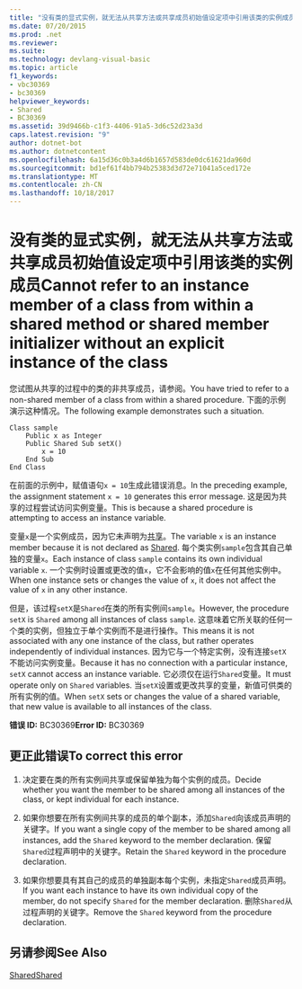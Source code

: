 ```yaml
---
title: "没有类的显式实例，就无法从共享方法或共享成员初始值设定项中引用该类的实例成员"
ms.date: 07/20/2015
ms.prod: .net
ms.reviewer: 
ms.suite: 
ms.technology: devlang-visual-basic
ms.topic: article
f1_keywords:
- vbc30369
- bc30369
helpviewer_keywords:
- Shared
- BC30369
ms.assetid: 39d9466b-c1f3-4406-91a5-3d6c52d23a3d
caps.latest.revision: "9"
author: dotnet-bot
ms.author: dotnetcontent
ms.openlocfilehash: 6a15d36c0b3a4d6b1657d583de0dc61621da960d
ms.sourcegitcommit: bd1ef61f4bb794b25383d3d72e71041a5ced172e
ms.translationtype: MT
ms.contentlocale: zh-CN
ms.lasthandoff: 10/18/2017
---
```

# <a name="cannot-refer-to-an-instance-member-of-a-class-from-within-a-shared-method-or-shared-member-initializer-without-an-explicit-instance-of-the-class"></a><span data-ttu-id="c9ae6-102">没有类的显式实例，就无法从共享方法或共享成员初始值设定项中引用该类的实例成员</span><span class="sxs-lookup"><span data-stu-id="c9ae6-102">Cannot refer to an instance member of a class from within a shared method or shared member initializer without an explicit instance of the class</span></span>
<span data-ttu-id="c9ae6-103">您试图从共享的过程中的类的非共享成员，请参阅。</span><span class="sxs-lookup"><span data-stu-id="c9ae6-103">You have tried to refer to a non-shared member of a class from within a shared procedure.</span></span> <span data-ttu-id="c9ae6-104">下面的示例演示这种情况。</span><span class="sxs-lookup"><span data-stu-id="c9ae6-104">The following example demonstrates such a situation.</span></span>  
  
```  
Class sample  
    Public x as Integer  
    Public Shared Sub setX()  
        x = 10  
    End Sub  
End Class  
```  
  
 <span data-ttu-id="c9ae6-105">在前面的示例中，赋值语句`x = 10`生成此错误消息。</span><span class="sxs-lookup"><span data-stu-id="c9ae6-105">In the preceding example, the assignment statement `x = 10` generates this error message.</span></span> <span data-ttu-id="c9ae6-106">这是因为共享的过程尝试访问实例变量。</span><span class="sxs-lookup"><span data-stu-id="c9ae6-106">This is because a shared procedure is attempting to access an instance variable.</span></span>  
  
 <span data-ttu-id="c9ae6-107">变量`x`是一个实例成员，因为它未声明为[共享](../../../visual-basic/language-reference/modifiers/shared.md)。</span><span class="sxs-lookup"><span data-stu-id="c9ae6-107">The variable `x` is an instance member because it is not declared as [Shared](../../../visual-basic/language-reference/modifiers/shared.md).</span></span> <span data-ttu-id="c9ae6-108">每个类实例`sample`包含其自己单独的变量`x`。</span><span class="sxs-lookup"><span data-stu-id="c9ae6-108">Each instance of class `sample` contains its own individual variable `x`.</span></span> <span data-ttu-id="c9ae6-109">一个实例时设置或更改的值`x`，它不会影响的值`x`在任何其他实例中。</span><span class="sxs-lookup"><span data-stu-id="c9ae6-109">When one instance sets or changes the value of `x`, it does not affect the value of `x` in any other instance.</span></span>  
  
 <span data-ttu-id="c9ae6-110">但是，该过程`setX`是`Shared`在类的所有实例间`sample`。</span><span class="sxs-lookup"><span data-stu-id="c9ae6-110">However, the procedure `setX` is `Shared` among all instances of class `sample`.</span></span> <span data-ttu-id="c9ae6-111">这意味着它所关联的任何一个类的实例，但独立于单个实例而不是进行操作。</span><span class="sxs-lookup"><span data-stu-id="c9ae6-111">This means it is not associated with any one instance of the class, but rather operates independently of individual instances.</span></span> <span data-ttu-id="c9ae6-112">因为它与一个特定实例，没有连接`setX`不能访问实例变量。</span><span class="sxs-lookup"><span data-stu-id="c9ae6-112">Because it has no connection with a particular instance, `setX` cannot access an instance variable.</span></span> <span data-ttu-id="c9ae6-113">它必须仅在运行`Shared`变量。</span><span class="sxs-lookup"><span data-stu-id="c9ae6-113">It must operate only on `Shared` variables.</span></span> <span data-ttu-id="c9ae6-114">当`setX`设置或更改共享的变量，新值可供类的所有实例的值。</span><span class="sxs-lookup"><span data-stu-id="c9ae6-114">When `setX` sets or changes the value of a shared variable, that new value is available to all instances of the class.</span></span>  
  
 <span data-ttu-id="c9ae6-115">**错误 ID:** BC30369</span><span class="sxs-lookup"><span data-stu-id="c9ae6-115">**Error ID:** BC30369</span></span>  
  
## <a name="to-correct-this-error"></a><span data-ttu-id="c9ae6-116">更正此错误</span><span class="sxs-lookup"><span data-stu-id="c9ae6-116">To correct this error</span></span>  
  
1.  <span data-ttu-id="c9ae6-117">决定要在类的所有实例间共享或保留单独为每个实例的成员。</span><span class="sxs-lookup"><span data-stu-id="c9ae6-117">Decide whether you want the member to be shared among all instances of the class, or kept individual for each instance.</span></span>  
  
2.  <span data-ttu-id="c9ae6-118">如果你想要在所有实例间共享的成员的单个副本，添加`Shared`向该成员声明的关键字。</span><span class="sxs-lookup"><span data-stu-id="c9ae6-118">If you want a single copy of the member to be shared among all instances, add the `Shared` keyword to the member declaration.</span></span> <span data-ttu-id="c9ae6-119">保留`Shared`过程声明中的关键字。</span><span class="sxs-lookup"><span data-stu-id="c9ae6-119">Retain the `Shared` keyword in the procedure declaration.</span></span>  
  
3.  <span data-ttu-id="c9ae6-120">如果你想要具有其自己的成员的单独副本每个实例，未指定`Shared`成员声明。</span><span class="sxs-lookup"><span data-stu-id="c9ae6-120">If you want each instance to have its own individual copy of the member, do not specify `Shared` for the member declaration.</span></span> <span data-ttu-id="c9ae6-121">删除`Shared`从过程声明的关键字。</span><span class="sxs-lookup"><span data-stu-id="c9ae6-121">Remove the `Shared` keyword from the procedure declaration.</span></span>  
  
## <a name="see-also"></a><span data-ttu-id="c9ae6-122">另请参阅</span><span class="sxs-lookup"><span data-stu-id="c9ae6-122">See Also</span></span>  
 [<span data-ttu-id="c9ae6-123">Shared</span><span class="sxs-lookup"><span data-stu-id="c9ae6-123">Shared</span></span>](../../../visual-basic/language-reference/modifiers/shared.md)
